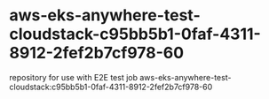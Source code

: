 # aws-eks-anywhere-test-cloudstack-c95bb5b1-0faf-4311-8912-2fef2b7cf978-60
repository for use with E2E test job aws-eks-anywhere-test-cloudstack:c95bb5b1-0faf-4311-8912-2fef2b7cf978-60

